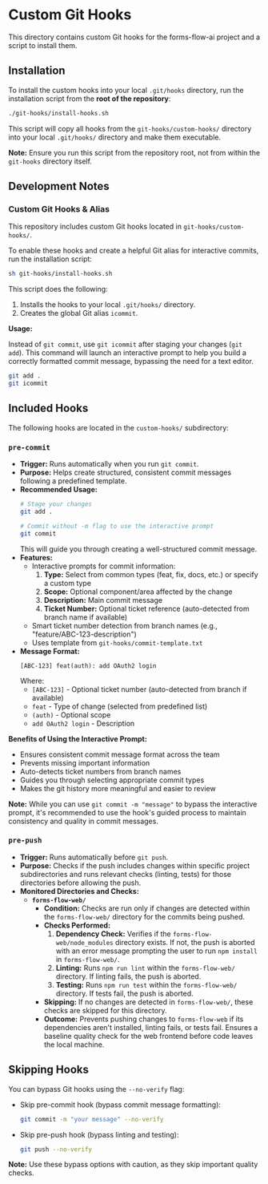 # Custom Git Hooks

This directory contains custom Git hooks for the forms-flow-ai project and a script to install them.

## Installation

To install the custom hooks into your local `.git/hooks` directory, run the installation script from the **root of the repository**:

```bash
./git-hooks/install-hooks.sh
```

This script will copy all hooks from the `git-hooks/custom-hooks/` directory into your local `.git/hooks/` directory and make them executable.

**Note:** Ensure you run this script from the repository root, not from within the `git-hooks` directory itself.

## Development Notes

### Custom Git Hooks & Alias

This repository includes custom Git hooks located in `git-hooks/custom-hooks/`.

To enable these hooks and create a helpful Git alias for interactive commits, run the installation script:

```bash
sh git-hooks/install-hooks.sh
```

This script does the following:
1.  Installs the hooks to your local `.git/hooks/` directory.
2.  Creates the global Git alias `icommit`.

**Usage:**

Instead of `git commit`, use `git icommit` after staging your changes (`git add`). This command will launch an interactive prompt to help you build a correctly formatted commit message, bypassing the need for a text editor.

```bash
git add .
git icommit
```

## Included Hooks

The following hooks are located in the `custom-hooks/` subdirectory:

### `pre-commit`

*   **Trigger:** Runs automatically when you run `git commit`.
*   **Purpose:** Helps create structured, consistent commit messages following a predefined template.
*   **Recommended Usage:**
    ```bash
    # Stage your changes
    git add .
    
    # Commit without -m flag to use the interactive prompt
    git commit
    ```
    This will guide you through creating a well-structured commit message.
*   **Features:**
    *   Interactive prompts for commit information:
        1.  **Type:** Select from common types (feat, fix, docs, etc.) or specify a custom type
        2.  **Scope:** Optional component/area affected by the change
        3.  **Description:** Main commit message
        4.  **Ticket Number:** Optional ticket reference (auto-detected from branch name if available)
    *   Smart ticket number detection from branch names (e.g., "feature/ABC-123-description")
    *   Uses template from `git-hooks/commit-template.txt`
*   **Message Format:**
    ```
    [ABC-123] feat(auth): add OAuth2 login
    ```
    Where:
    *   `[ABC-123]` - Optional ticket number (auto-detected from branch if available)
    *   `feat` - Type of change (selected from predefined list)
    *   `(auth)` - Optional scope
    *   `add OAuth2 login` - Description

**Benefits of Using the Interactive Prompt:**
*   Ensures consistent commit message format across the team
*   Prevents missing important information
*   Auto-detects ticket numbers from branch names
*   Guides you through selecting appropriate commit types
*   Makes the git history more meaningful and easier to review

**Note:** While you can use `git commit -m "message"` to bypass the interactive prompt, it's recommended to use the hook's guided process to maintain consistency and quality in commit messages.

### `pre-push`

*   **Trigger:** Runs automatically before `git push`.
*   **Purpose:** Checks if the push includes changes within specific project subdirectories and runs relevant checks (linting, tests) for those directories before allowing the push.
*   **Monitored Directories and Checks:**
    *   **`forms-flow-web/`**
        *   **Condition:** Checks are run only if changes are detected within the `forms-flow-web/` directory for the commits being pushed.
        *   **Checks Performed:**
            1.  **Dependency Check:** Verifies if the `forms-flow-web/node_modules` directory exists. If not, the push is aborted with an error message prompting the user to run `npm install` in `forms-flow-web/`.
            2.  **Linting:** Runs `npm run lint` within the `forms-flow-web/` directory. If linting fails, the push is aborted.
            3.  **Testing:** Runs `npm run test` within the `forms-flow-web/` directory. If tests fail, the push is aborted.
        *   **Skipping:** If no changes are detected in `forms-flow-web/`, these checks are skipped for this directory.
        *   **Outcome:** Prevents pushing changes to `forms-flow-web` if its dependencies aren't installed, linting fails, or tests fail. Ensures a baseline quality check for the web frontend before code leaves the local machine.

## Skipping Hooks

You can bypass Git hooks using the `--no-verify` flag:

*   Skip pre-commit hook (bypass commit message formatting):
    ```bash
    git commit -m "your message" --no-verify
    ```

*   Skip pre-push hook (bypass linting and testing):
    ```bash
    git push --no-verify
    ```

**Note:** Use these bypass options with caution, as they skip important quality checks.
